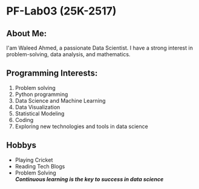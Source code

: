 # PF-Lab03 (25K-2517)
## About Me:
I'am Waleed Ahmed, a passionate Data Scientist. I have a strong interest in problem-solving, data analysis, and mathematics.
## Programming Interests:
1. Problem solving
2. Python programming  
3. Data Science and Machine Learning  
4. Data Visualization  
5. Statistical Modeling
6. Coding
7. Exploring new technologies and tools in data science
## Hobbys
- Playing Cricket
- Reading Tech Blogs
- Problem Solving <Br>
***Continuous learning is the key to success in data science***
